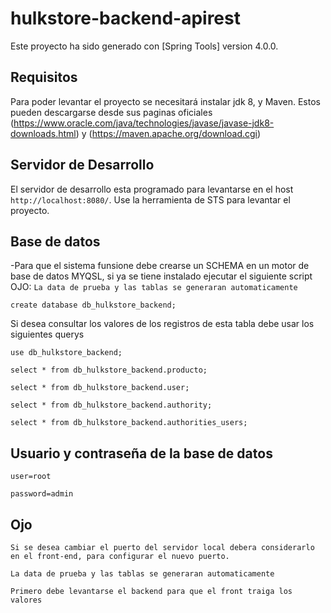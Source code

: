 # hulkstore-backend-apirest

Este proyecto ha sido generado con [Spring Tools] version 4.0.0.

## Requisitos

Para poder levantar el proyecto se necesitará instalar jdk 8, y Maven. Estos pueden descargarse desde sus paginas oficiales (https://www.oracle.com/java/technologies/javase/javase-jdk8-downloads.html)
y (https://maven.apache.org/download.cgi)

## Servidor de Desarrollo

El servidor de desarrollo esta programado para levantarse en el host `http://localhost:8080/`. Use la herramienta de STS para levantar el proyecto.

## Base de datos

-Para que el sistema funsione debe crearse un SCHEMA en un motor de base de datos MYQSL, si ya se tiene instalado ejecutar el siguiente script  
OJO: `La data de prueba y las tablas se generaran automaticamente`

`create database db_hulkstore_backend;`

Si desea consultar los valores de los registros de esta tabla debe usar los siguientes querys

`use db_hulkstore_backend;`

`select * from db_hulkstore_backend.producto;`

`select * from db_hulkstore_backend.user;`

`select * from db_hulkstore_backend.authority;`

`select * from db_hulkstore_backend.authorities_users;`

## Usuario y contraseña de la base de datos

`user=root`

`password=admin`

## Ojo

`Si se desea cambiar el puerto del servidor local debera considerarlo en el front-end, para configurar el nuevo puerto.`

`La data de prueba y las tablas se generaran automaticamente`

`Primero debe levantarse el backend para que el front traiga los valores`